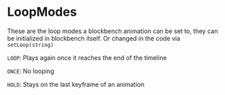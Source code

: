 # LoopModes

These are the loop modes a blockbench animation can be set to, they can be initialized in blockbench itself. Or changed in the code via <code>setLoop(string)</code>

<code>LOOP</code>: Plays again once it reaches the end of the timeline<br/>

<code>ONCE</code>: No looping<br/>

<code>HOLD</code>: Stays on the last keyframe of an animation
